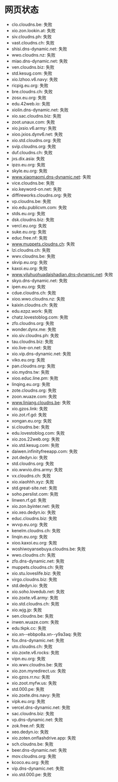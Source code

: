 # 网页状态
- clo.cloudns.be: 失败
- xio.zon.lookin.at: 失败
- siv.cloudns.ph: 失败
- vast.cloudns.ch: 失败
- shisi.dns-dynamic.net: 失败
- wwo.cloudns.nz: 失败
- miao.dns-dynamic.net: 失败
- ven.cloudns.biz: 失败
- std.kesug.com: 失败
- xio.lzhoo.v6.navy: 失败
- ricpig.eu.org: 失败
- bre.cloudns.ch: 失败
- zosx.eu.org: 失败
- edu.42web.io: 失败
- xiolin.dns-dynamic.net: 失败
- xio.sac.cloudns.biz: 失败
- zoot.unaux.com: 失败
- xio.jxsio.v6.army: 失败
- xioo.jxios.dynv6.net: 失败
- xio.std.cloudns.org: 失败
- svip.cloudns.org: 失败
- duf.cloudns.ch: 失败
- jxs.dix.asia: 失败
- ipzo.eu.org: 失败
- skyle.eu.org: 失败
- www.xiaomaomi.dns-dynamic.net: 失败
- vice.cloudns.be: 失败
- xio.keyword-on.net: 失败
- diffireworks.cloudns.org: 失败
- vp.cloudns.be: 失败
- xio.edu.publicvm.com: 失败
- stds.eu.org: 失败
- dsk.cloudns.biz: 失败
- vercl.eu.org: 失败
- suke.eu.org: 失败
- educ.free.nf: 失败
- www.muppets.cloudns.ch: 失败
- lzi.cloudns.ch: 失败
- wwv.cloudns.be: 失败
- skvip.eu.org: 失败
- kaxoi.eu.org: 失败
- www.yiluhuohuadaishadian.dns-dynamic.net: 失败
- skyo.dns-dynamic.net: 失败
- ipen.eu.org: 失败
- cdue.cloudns.ch: 失败
- xioo.wwo.cloudns.nz: 失败
- kaixin.cloudns.ch: 失败
- edu.ezpz.work: 失败
- chatz.lovestoblog.com: 失败
- zfo.cloudns.org: 失败
- wonder.dynx.me: 失败
- xio.siv.cloudns.ph: 失败
- tau.cloudns.biz: 失败
- xio.live-on.net: 失败
- xio.vip.dns-dynamic.net: 失败
- viko.eu.org: 失败
- pan.cloudns.org: 失败
- xio.mydns.tw: 失败
- xioo.educ.line.pm: 失败
- linqing.eu.org: 失败
- zote.cloudns.org: 失败
- zoon.wuaze.com: 失败
- www.liniang.cloudns.be: 失败
- xio.gzos.link: 失败
- xio.zot.rf.gd: 失败
- xongan.eu.org: 失败
- si.cloudns.be: 失败
- edu.lovestoblog.com: 失败
- xio.zos.22web.org: 失败
- xio.std.kesug.com: 失败
- daiwen.infinityfreeapp.com: 失败
- zot.dedyn.io: 失败
- std.cloudns.org: 失败
- xio.wwvio.dns.army: 失败
- vx.cloudns.ch: 失败
- xio.xiaohhh.xyz: 失败
- std.great-site.net: 失败
- soho.perslist.com: 失败
- linwen.rf.gd: 失败
- xio.zon.byinter.net: 失败
- xio.xeo.dedyn.io: 失败
- educ.cloudns.biz: 失败
- wvvp.eu.org: 失败
- kenelm.cloudns.ch: 失败
- linqin.eu.org: 失败
- xioo.kaxoi.eu.org: 失败
- woshiwoyansebuya.cloudns.be: 失败
- wwo.cloudns.ch: 失败
- zfo.dns-dynamic.net: 失败
- muppets.cloudns.ch: 失败
- xio.stu.loveslife.biz: 失败
- virgo.cloudns.biz: 失败
- std.dedyn.io: 失败
- xio.soho.lovedub.net: 失败
- xio.zoxte.v6.army: 失败
- xio.std.cloudns.ch: 失败
- xio.wjg.jp: 失败
- sen.cloudns.be: 失败
- inwen.wuaze.com: 失败
- edu.tkpk.cc: 失败
- xio.xn--ebbpo8a.xn--y9a3aq: 失败
- fox.dns-dynamic.net: 失败
- uto.cloudns.ch: 失败
- xio.zoxte.v6.rocks: 失败
- vipn.eu.org: 失败
- xio.wwv.cloudns.be: 失败
- xio.zon.myredirect.us: 失败
- xio.gzos.rr.nu: 失败
- xio.zoot.myfw.us: 失败
- std.000.pe: 失败
- xio.zoxte.dns.navy: 失败
- vipk.eu.org: 失败
- vercel.dns-dynamic.net: 失败
- sac.cloudns.biz: 失败
- vp.dns-dynamic.net: 失败
- zok.free.nf: 失败
- xeo.dedyn.io: 失败
- xio.zoten.onflashdrive.app: 失败
- sch.cloudns.be: 失败
- beer.dns-dynamic.net: 失败
- mov.cloudns.org: 失败
- kcoco.eu.org: 失败
- vip.dns-dynamic.net: 失败
- xio.std.000.pe: 失败
